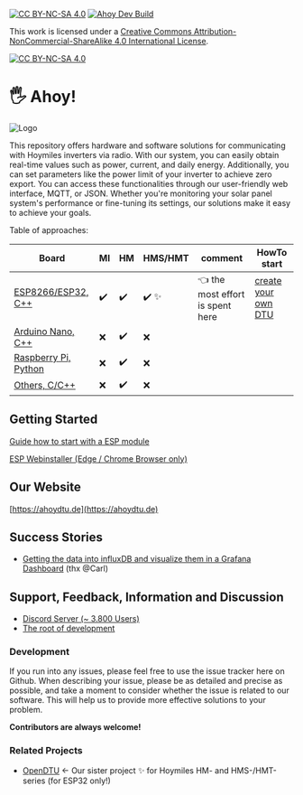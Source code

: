 [![CC BY-NC-SA 4.0][cc-by-nc-sa-shield]][cc-by-nc-sa] [![Ahoy Dev Build][dev-action-badge]][dev-action-link]

This work is licensed under a
[Creative Commons Attribution-NonCommercial-ShareAlike 4.0 International License][cc-by-nc-sa].

[![CC BY-NC-SA 4.0][cc-by-nc-sa-image]][cc-by-nc-sa]

[cc-by-nc-sa]: https://creativecommons.org/licenses/by-nc-sa/4.0/deed.de
[cc-by-nc-sa-image]: https://licensebuttons.net/l/by-nc-sa/4.0/88x31.png
[cc-by-nc-sa-shield]: https://img.shields.io/badge/License-CC%20BY--NC--SA%204.0-lightgrey.svg

[dev-action-badge]: https://github.com/lumapu/ahoy/actions/workflows/compile_development.yml/badge.svg
[dev-action-link]: https://github.com/lumapu/ahoy/actions/workflows/compile_development.yml


# 🖐 Ahoy!
![Logo](https://github.com/grindylow/ahoy/blob/main/doc/logo1_small.png?raw=true)

This repository offers hardware and software solutions for communicating with Hoymiles inverters via radio. With our system, you can easily obtain real-time values such as power, current, and daily energy. Additionally, you can set parameters like the power limit of your inverter to achieve zero export. You can access these functionalities through our user-friendly web interface, MQTT, or JSON. Whether you're monitoring your solar panel system's performance or fine-tuning its settings, our solutions make it easy to achieve your goals.

Table of approaches:

| Board  | MI | HM | HMS/HMT | comment | HowTo start |
| ------ | -- | -- | ------- | ------- | ---------- |
| [ESP8266/ESP32, C++](Getting_Started.md) | ✔️ | ✔️ | ✔️ ✨ |  👈 the most effort is spent here | [create your own DTU](https://ahoydtu.de/getting_started/) |
| [Arduino Nano, C++](tools/nano/NRF24_SendRcv/) | ❌ | ✔️ | ❌ | |
| [Raspberry Pi, Python](tools/rpi/) | ❌ | ✔️ | ❌ | |
| [Others, C/C++](tools/nano/NRF24_SendRcv/) | ❌ | ✔️ | ❌ |  |

## Getting Started
[Guide how to start with a ESP module](Getting_Started.md)

[ESP Webinstaller (Edge / Chrome Browser only)](https://ahoydtu.de/web_install)

## Our Website
[https://ahoydtu.de](https://ahoydtu.de)

## Success Stories
- [Getting the data into influxDB and visualize them in a Grafana Dashboard](https://grafana.com/grafana/dashboards/16850-pv-power-ahoy/) (thx @Carl)

## Support, Feedback, Information and Discussion
- [Discord Server (~ 3.800 Users)](https://discord.gg/WzhxEY62mB)
- [The root of development](https://www.mikrocontroller.net/topic/525778)

### Development
If you run into any issues, please feel free to use the issue tracker here on Github. When describing your issue, please be as detailed and precise as possible, and take a moment to consider whether the issue is related to our software. This will help us to provide more effective solutions to your problem.

**Contributors are always welcome!**

### Related Projects
- [OpenDTU](https://github.com/tbnobody/OpenDTU)
  <- Our sister project ✨ for Hoymiles HM- and HMS-/HMT-series (for ESP32 only!)

